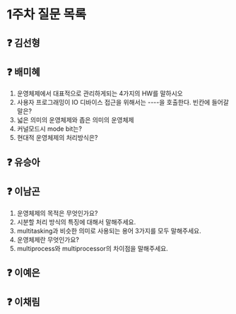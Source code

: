 # 1주차 질문 목록

## ❓ 김선형


## ❓ 배미혜

1. 운영체제에서 대표적으로 관리하게되는 4가지의 HW를 말하시오
2. 사용자 프로그래밍이 IO 디바이스 접근을 위해서는 ----을 호출한다. 빈칸에 들어갈 말은?
3. 넓은 의미의 운영체제와 좁은 의미의 운영체제
4. 커널모드시 mode bit는?
5. 현대적 운영체제의 처리방식은?

## ❓ 유승아


## ❓ 이남곤

1. 운영체제의 목적은 무엇인가요?
2. 시분할 처리 방식의 특징에 대해서 말해주세요.
3. multitasking과 비슷한 의미로 사용되는 용어 3가지를 모두 말해주세요.
4. 운영체제란 무엇인가요?
5. multiprocess와 multiprocessor의 차이점을 말해주세요.

## ❓ 이예은


## ❓ 이채림
